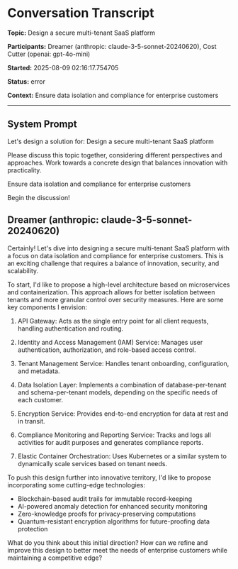 # Conversation Transcript

**Topic:** Design a secure multi-tenant SaaS platform

**Participants:** Dreamer (anthropic: claude-3-5-sonnet-20240620), Cost Cutter (openai: gpt-4o-mini)

**Started:** 2025-08-09 02:16:17.754705

**Status:** error

**Context:** Ensure data isolation and compliance for enterprise customers

---

## System Prompt

Let's design a solution for: Design a secure multi-tenant SaaS platform

Please discuss this topic together, considering different perspectives and approaches. 
Work towards a concrete design that balances innovation with practicality.

Ensure data isolation and compliance for enterprise customers

Begin the discussion!

## Dreamer (anthropic: claude-3-5-sonnet-20240620)

Certainly! Let's dive into designing a secure multi-tenant SaaS platform with a focus on data isolation and compliance for enterprise customers. This is an exciting challenge that requires a balance of innovation, security, and scalability.

To start, I'd like to propose a high-level architecture based on microservices and containerization. This approach allows for better isolation between tenants and more granular control over security measures. Here are some key components I envision:

1. API Gateway: Acts as the single entry point for all client requests, handling authentication and routing.

2. Identity and Access Management (IAM) Service: Manages user authentication, authorization, and role-based access control.

3. Tenant Management Service: Handles tenant onboarding, configuration, and metadata.

4. Data Isolation Layer: Implements a combination of database-per-tenant and schema-per-tenant models, depending on the specific needs of each customer.

5. Encryption Service: Provides end-to-end encryption for data at rest and in transit.

6. Compliance Monitoring and Reporting Service: Tracks and logs all activities for audit purposes and generates compliance reports.

7. Elastic Container Orchestration: Uses Kubernetes or a similar system to dynamically scale services based on tenant needs.

To push this design further into innovative territory, I'd like to propose incorporating some cutting-edge technologies:

- Blockchain-based audit trails for immutable record-keeping
- AI-powered anomaly detection for enhanced security monitoring
- Zero-knowledge proofs for privacy-preserving computations
- Quantum-resistant encryption algorithms for future-proofing data protection

What do you think about this initial direction? How can we refine and improve this design to better meet the needs of enterprise customers while maintaining a competitive edge?

